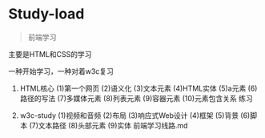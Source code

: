 # Study-load
> 前端学习

主要是HTML和CSS的学习

一种开始学习，一种对着w3c复习

1. HTML核心
(1)第一个网页
(2)语义化
(3)文本元素
(4)HTML实体
(5)a元素
(6)路径的写法
(7)多媒体元素
(8)列表元素
(9)容器元素
(10)元素包含关系
练习

2. w3c-study
(1)视频和音频
(2)布局
(3)响应式Web设计
(4)框架
(5)背景
(6)脚本
(7)文本路径
(8)头部元素
(9)实体
前端学习线路.md






